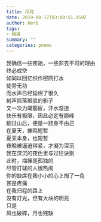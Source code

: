 ```yaml
---
title: 风月
date: 2019-08-17T03:00:51.959Z
auther: Herb 
tags: 
- 梅操
summary: ""
categories: poems
---
```

我确信一些疾驰，一些非去不可的理由\
终必成空\
如同以回忆织作密网打水\
徒劳无功\
而水声已经延绵了很久\
树声摇落斑驳的影子\
又一次力竭筋疲，汗水湿透\
快乐有极限，因此必定有巅峰\
翻过山后，便是一路身不由己\
在夏天，蝉鸣短暂\
夏天本身，也短暂\
夜晚被逼迫得紧，才凝为深沉\
我在深沉的夜色里与过往诀别\
此时，梅操是孤独的\
尽管打球的人很热闹\
你的缺席在我小小的心上掏了一角\
甚是疼痛\
在我归程的路上\
没有灯光，但有大块的明亮\
只是\
风也破碎，月也残缺
